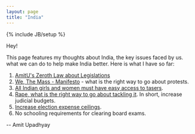 ```yaml
---
layout: page
title: "India"
---
```

{% include JB/setup %}

Hey!

This page features my thoughts about India, the key issues faced by us. what we
can do to help make India better. Here is what I have so far:

1. [AmitU's Zeroth Law about Legislations](/india/zeroth-law.html)
1. [We, The Mass - Manifesto](http://archive.org/details/WeTheMass-Manifesto) -
   what is the right way to go about protests.
1. [All Indian girls and women must have easy access to tasers](/taser/).
1. [Rape, what is the right way to go about tackling it](/india/rape/). In
   short, increase judicial budgets.
1. [Increase election expense ceilings](/india/ceiling/).
1. No schooling requirements for clearing board exams.

-- Amit Upadhyay

